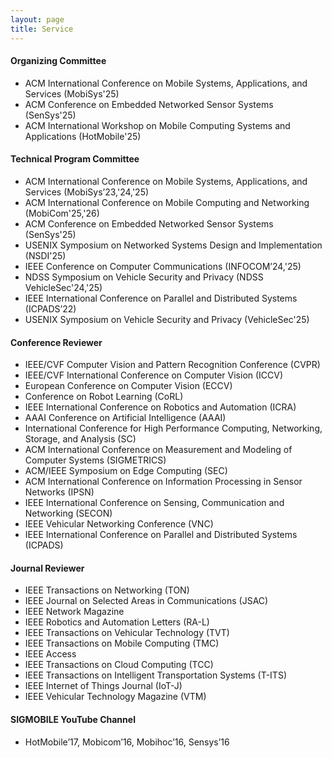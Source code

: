```yaml
---
layout: page
title: Service
---
```

#### Organizing Committee
* ACM International Conference on Mobile Systems, Applications, and Services (MobiSys'25)
* ACM Conference on Embedded Networked Sensor Systems (SenSys'25)
* ACM International Workshop on Mobile Computing Systems and Applications (HotMobile'25)

#### Technical Program Committee
* ACM International Conference on Mobile Systems, Applications, and Services (MobiSys’23,'24,'25)
* ACM International Conference on Mobile Computing and Networking (MobiCom'25,'26)
* ACM Conference on Embedded Networked Sensor Systems (SenSys'25)
* USENIX Symposium on Networked Systems Design and Implementation (NSDI'25)
* IEEE Conference on Computer Communications (INFOCOM’24,'25)
* NDSS Symposium on Vehicle Security and Privacy (NDSS VehicleSec'24,'25)
* IEEE International Conference on Parallel and Distributed Systems (ICPADS’22)
* USENIX Symposium on Vehicle Security and Privacy (VehicleSec'25)

#### Conference Reviewer
* IEEE/CVF Computer Vision and Pattern Recognition Conference (CVPR)
* IEEE/CVF International Conference on Computer Vision (ICCV)
* European Conference on Computer Vision (ECCV)
* Conference on Robot Learning (CoRL)
* IEEE International Conference on Robotics and Automation (ICRA)
* AAAI Conference on Artificial Intelligence (AAAI)
* International Conference for High Performance Computing, Networking, Storage, and Analysis (SC)
* ACM International Conference on Measurement and Modeling of Computer Systems (SIGMETRICS)
* ACM/IEEE Symposium on Edge Computing (SEC)
* ACM International Conference on Information Processing in Sensor Networks (IPSN)
* IEEE International Conference on Sensing, Communication and Networking (SECON)
* IEEE Vehicular Networking Conference (VNC)
* IEEE International Conference on Parallel and Distributed Systems (ICPADS)


#### Journal Reviewer
* IEEE Transactions on Networking (TON)
* IEEE Journal on Selected Areas in Communications (JSAC)
* IEEE Network Magazine
* IEEE Robotics and Automation Letters (RA-L)
* IEEE Transactions on Vehicular Technology (TVT)
* IEEE Transactions on Mobile Computing (TMC)
* IEEE Access
* IEEE Transactions on Cloud Computing (TCC)
* IEEE Transactions on Intelligent Transportation Systems (T-ITS)
* IEEE Internet of Things Journal (IoT-J)
* IEEE Vehicular Technology Magazine (VTM)

#### SIGMOBILE YouTube Channel
* HotMobile’17, Mobicom’16, Mobihoc’16, Sensys’16
